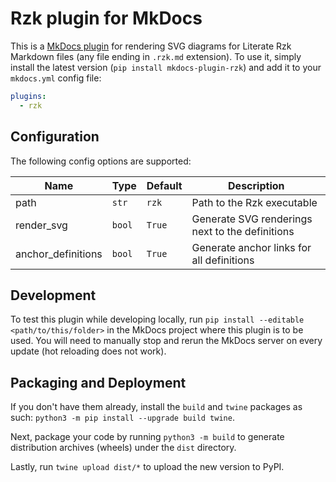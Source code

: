 # Rzk plugin for MkDocs

This is a [MkDocs plugin](https://www.mkdocs.org/dev-guide/plugins) for rendering SVG diagrams for Literate Rzk Markdown files (any file ending in `.rzk.md` extension). To use it, simply install the latest version (`pip install mkdocs-plugin-rzk`) and add it to your `mkdocs.yml` config file:

```yaml
plugins:
  - rzk
```

## Configuration

The following config options are supported:

| Name               | Type   | Default | Description                                     |
| ------------------ | ------ | ------- | ----------------------------------------------- |
| path               | `str`  | `rzk`   | Path to the Rzk executable                      |
| render_svg         | `bool` | `True`  | Generate SVG renderings next to the definitions |
| anchor_definitions | `bool` | `True`  | Generate anchor links for all definitions       |

## Development

To test this plugin while developing locally, run `pip install --editable <path/to/this/folder>` in the MkDocs project where this plugin is to be used. You will need to manually stop and rerun the MkDocs server on every update (hot reloading does not work).

## Packaging and Deployment

If you don't have them already, install the `build` and `twine` packages as such: `python3 -m pip install --upgrade build twine`.

Next, package your code by running `python3 -m build` to generate distribution archives (wheels) under the `dist` directory.

Lastly, run `twine upload dist/*` to upload the new version to PyPI.
